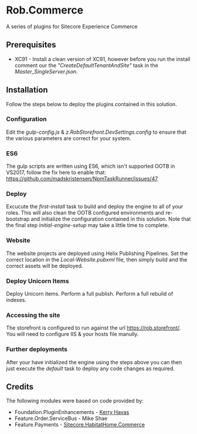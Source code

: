 # Rob.Commerce
A series of plugins for Sitecore Experience Commerce

## Prerequisites
* XC91 - Install a clean version of XC91, however before you run the install comment our the _"CreateDefaultTenantAndSite"_ task in the _Master_SingleServer.json_.

## Installation
Follow the steps below to deploy the plugins contained in this solution.

### Configuration
Edit the _gulp-config.js_ & _z.RobStorefront.DevSettings.config_ to ensure that the various parameters are correct for your system. 

### ES6
The gulp scripts are written using ES6, which isn't supported OOTB in VS2017, follow the fix here to enable that: https://github.com/madskristensen/NpmTaskRunner/issues/47

### Deploy
Excucute the _first-install_ task to build and deploy the engine to all of your roles. This will also clean the OOTB configured environments and re-bootstrap and initialize the configuration contained in this solution. Note that the final step _initial-engine-setup_ may take a little time to complete.

### Website
The website projects are deployed using Helix Publishing Pipelines. Set the correct location in the _Local-Website.pubxml_ file, then simply build and the correct assets will be deployed.

### Deploy Unicorn Items
Deploy Unicorn items.
Perform a full publish.
Perform a full rebuild of indexes.

### Accessing the site
The storefront is configured to run against the url https://rob.storefront/. You will need to configure IIS & your hosts file manully.

### Further deployments
After your have initialized the engine using the steps above you can then just execute the _default_ task to deploy any code changes as required.

## Credits
The following modules were based on code provided by:
- Foundation.PluginEnhancements - [Kerry Havas](https://github.com/kerryhavas)
- Feature.Order.ServiceBus - Mike Shae
- Feature.Payments - [Sitecore.HabitatHome.Commerce](https://github.com/Sitecore/Sitecore.HabitatHome.Commerce)